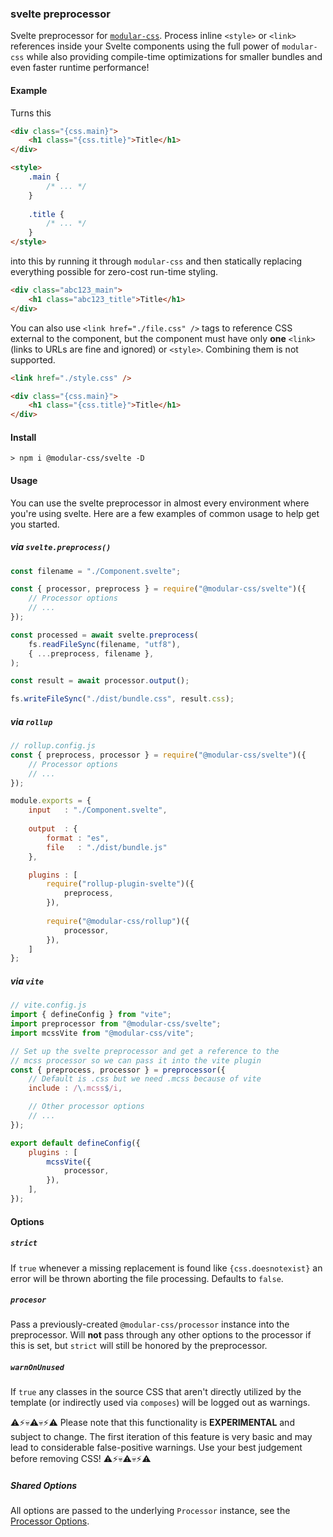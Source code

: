 ### svelte preprocessor

Svelte preprocessor for [`modular-css`](https://github.com/tivac/modular-css). Process inline `<style>` or `<link>` references inside your Svelte components using the full power of `modular-css` while also providing compile-time optimizations for smaller bundles and even faster runtime performance!

#### Example

Turns this

```html
<div class="{css.main}">
    <h1 class="{css.title}">Title</h1>
</div>

<style>
    .main {
        /* ... */
    }
    
    .title {
        /* ... */
    }
</style>
```

into this by running it through `modular-css` and then statically replacing everything possible for zero-cost run-time styling.

```html
<div class="abc123_main">
    <h1 class="abc123_title">Title</h1>
</div>
```

You can also use `<link href="./file.css" />` tags to reference CSS external to the component, but the component must have only **one** `<link>` (links to URLs are fine and ignored) or `<style>`. Combining them is not supported.

```html
<link href="./style.css" />

<div class="{css.main}">
    <h1 class="{css.title}">Title</h1>
</div>
```

#### Install

```shell
> npm i @modular-css/svelte -D
```

#### Usage

You can use the svelte preprocessor in almost every environment where you're using svelte. Here are a few examples of common usage to help get you started.

##### via `svelte.preprocess()`

```javascript
const filename = "./Component.svelte";

const { processor, preprocess } = require("@modular-css/svelte")({
    // Processor options
    // ...
});

const processed = await svelte.preprocess(
    fs.readFileSync(filename, "utf8"),
    { ...preprocess, filename },
);

const result = await processor.output();

fs.writeFileSync("./dist/bundle.css", result.css);
```

##### via `rollup`

```javascript
// rollup.config.js
const { preprocess, processor } = require("@modular-css/svelte")({
    // Processor options
    // ...
});

module.exports = {
    input   : "./Component.svelte",
    
    output  : {
        format : "es",
        file   : "./dist/bundle.js"
    },

    plugins : [
        require("rollup-plugin-svelte")({
            preprocess,
        }),
        
        require("@modular-css/rollup")({
            processor,
        }),
    ]
};
```

##### via `vite`

```javascript
// vite.config.js
import { defineConfig } from "vite";
import preprocessor from "@modular-css/svelte";
import mcssVite from "@modular-css/vite";

// Set up the svelte preprocessor and get a reference to the
// mcss processor so we can pass it into the vite plugin
const { preprocess, processor } = preprocessor({
    // Default is .css but we need .mcss because of vite
    include : /\.mcss$/i,

    // Other processor options
    // ...
});

export default defineConfig({
    plugins : [
        mcssVite({
            processor,
        }),
    ],
});
```

#### Options

##### `strict`

If `true` whenever a missing replacement is found like `{css.doesnotexist}` an error will be thrown aborting the file processing. Defaults to `false`.

##### `procesor`

Pass a previously-created `@modular-css/processor` instance into the preprocessor. Will **not** pass through any other options to the processor if this is set, but `strict` will still be honored by the preprocessor.

##### `warnOnUnused`

If `true` any classes in the source CSS that aren't directly utilized by the template (or indirectly used via `composes`) will be logged out as warnings.

⚠️⚡💀⚠️💀⚡⚠️
Please note that this functionality is **EXPERIMENTAL** and subject to change. The first iteration of this feature is very basic and may lead to considerable false-positive warnings. Use your best judgement before removing CSS!
⚠️⚡💀⚠️💀⚡⚠️

##### Shared Options

All options are passed to the underlying `Processor` instance, see the [Processor Options](#processor-options).
